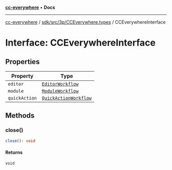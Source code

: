[**cc-everywhere**](../../../../../index.md) • **Docs**

***

[cc-everywhere](../../../../../index.md) / [sdk/src/3p/CCEverywhere.types](../index.md) / CCEverywhereInterface

# Interface: CCEverywhereInterface

## Properties

| Property | Type |
| ------ | ------ |
| `editor` | [`EditorWorkflow`](../../../workflows/3p/EditorWorkflow.types/interfaces/EditorWorkflow.md) |
| `module` | [`ModuleWorkflow`](../../../workflows/3p/ModuleWorkflow.types/interfaces/ModuleWorkflow.md) |
| `quickAction` | [`QuickActionWorkflow`](../../../workflows/3p/QuickActionWorkflow.types/interfaces/QuickActionWorkflow.md) |

## Methods

### close()

```ts
close(): void
```

#### Returns

`void`
